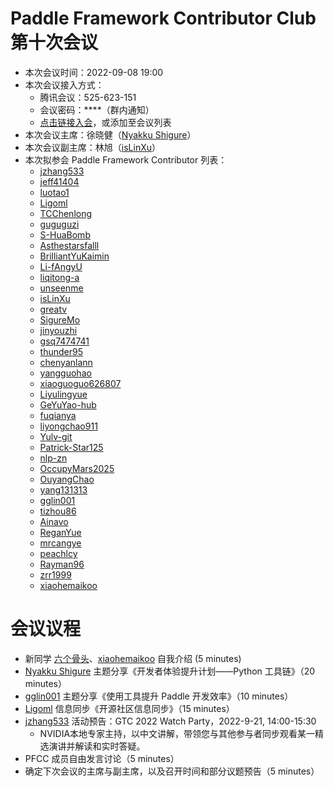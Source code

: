 # Paddle Framework Contributor Club 第十次会议

- 本次会议时间：2022-09-08 19:00
- 本次会议接入方式：
  - 腾讯会议：525-623-151
  - 会议密码：\*\*\*\*（群内通知）
  - [点击链接入会](https://meeting.tencent.com/dm/DRnH3aId2Hf4)，或添加至会议列表
- 本次会议主席：徐晓健（[Nyakku Shigure](https://github.com/SigureMo)）
- 本次会议副主席：林旭（[isLinXu](https://github.com/isLinXu)）
- 本次拟参会 Paddle Framework Contributor 列表：
  - [jzhang533](https://github.com/jzhang533)
  - [jeff41404](https://github.com/jeff41404)
  - [luotao1](https://github.com/luotao1)
  - [Ligoml](https://github.com/Ligoml)
  - [TCChenlong](https://github.com/TCChenlong)
  - [guguguzi](https://github.com/guguguzi)
  - [S-HuaBomb](https://github.com/S-HuaBomb)
  - [Asthestarsfalll](https://github.com/Asthestarsfalll)
  - [BrilliantYuKaimin](https://github.com/BrilliantYuKaimin)
  - [Li-fAngyU](https://github.com/Li-fAngyU)
  - [liqitong-a](https://github.com/liqitong-a)
  - [unseenme](https://github.com/unseenme)
  - [isLinXu](https://github.com/isLinXu)
  - [greatv](https://github.com/greatv)
  - [SigureMo](https://github.com/SigureMo)
  - [jinyouzhi](https://github.com/jinyouzhi)
  - [gsq7474741](https://github.com/gsq7474741)
  - [thunder95](https://github.com/thunder95)
  - [chenyanlann](https://github.com/chenyanlann)
  - [yangguohao](https://github.com/yangguohao)
  - [xiaoguoguo626807](https://github.com/xiaoguoguo626807)
  - [Liyulingyue](https://github.com/Liyulingyue)
  - [GeYuYao-hub](https://github.com/GeYuYao-hub)
  - [fuqianya](https://github.com/fuqianya)
  - [liyongchao911](https://github.com/liyongchao911)
  - [Yulv-git](https://github.com/Yulv-git)
  - [Patrick-Star125](https://github.com/Patrick-Star125)
  - [nlp-zn](https://github.com/nlp-zn)
  - [OccupyMars2025](https://github.com/OccupyMars2025)
  - [OuyangChao](https://github.com/OuyangChao)
  - [yang131313](https://github.com/yang131313)
  - [gglin001](https://github.com/gglin001)
  - [tizhou86](https://github.com/tizhou86)
  - [Ainavo](https://github.com/Ainavo)
  - [ReganYue](https://github.com/ReganYue)
  - [mrcangye](https://github.com/mrcangye)
  - [peachlcy](https://github.com/peachlcy)
  - [Rayman96](https://github.com/Rayman96)
  - [zrr1999](https://github.com/zrr1999)
  - [xiaohemaikoo](https://github.com/xiaohemaikoo)

# 会议议程

- 新同学 [六个骨头](https://github.com/zrr1999)、[xiaohemaikoo](https://github.com/xiaohemaikoo) 自我介绍 (5 minutes)
- [Nyakku Shigure](https://github.com/SigureMo) 主题分享《开发者体验提升计划——Python 工具链》（20 minutes）
- [gglin001](https://github.com/gglin001) 主题分享《使用工具提升 Paddle 开发效率》（10 minutes）
- [Ligoml](https://github.com/Ligoml) 信息同步《开源社区信息同步》（15 minutes）
- [jzhang533](https://github.com/jzhang533) 活动预告：GTC 2022  Watch Party，2022-9-21, 14:00-15:30
  - NVIDIA本地专家主持，以中文讲解，带领您与其他参与者同步观看某一精选演讲并解读和实时答疑。
- PFCC 成员自由发言讨论（5 minutes）
- 确定下次会议的主席与副主席，以及召开时间和部分议题预告（5 minutes）
